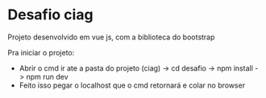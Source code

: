 # Desafio ciag

Projeto desenvolvido em vue js, com a biblioteca do bootstrap

Pra iniciar o projeto:
  - Abrir o cmd ir ate a pasta do projeto (ciag) -> cd desafio -> npm install -> npm run dev
  - Feito isso pegar o localhost que o cmd retornará e colar no browser
